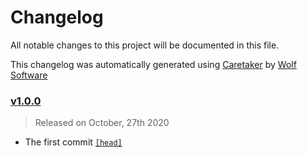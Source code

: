 # Changelog

All notable changes to this project will be documented in this file.


This changelog was automatically generated using [Caretaker](https://github.com/AntiPhotonltd/branding) by [Wolf Software](https://github.com/WolfSoftware)

### [v1.0.0](https://github.com/AntiPhotonltd/branding/releases/v1.0.0)

> Released on October, 27th 2020

- The first commit [`[head]`](https://github.com/AntiPhotonltd/branding/commit/)

